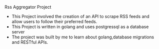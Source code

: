 Rss Aggregator Project  <br>

- This Project involved the creation of an API to scrape RSS feeds and allow users to follow their preferred feeds.
- This Project is written in golang and uses postgressql as a database server
- The project was built by me to learn about golang,database migrations and RESTful APIs.
